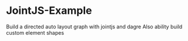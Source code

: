# JointJS-Example
Build a directed auto layout graph with jointjs and dagre
Also ability build custom element shapes
